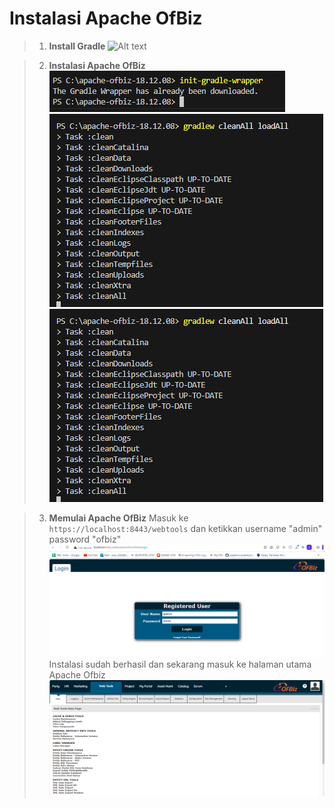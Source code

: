 # Instalasi Apache OfBiz
>1. **Install Gradle**
![Alt text](minggu-05/image/image.png)

>2. **Instalasi Apache OfBiz**
![Alt text](image/image-1.png)
![Alt text](image/image-2.png)
![Alt text](image/image-3.png)

>3. **Memulai Apache OfBiz**
Masuk ke `https://localhost:8443/webtools` dan ketikkan username "admin" password "ofbiz"
![Alt text](image/image-4.png)
Instalasi sudah berhasil dan sekarang masuk ke halaman utama Apache Ofbiz
![Alt text](image/image-5.png)
